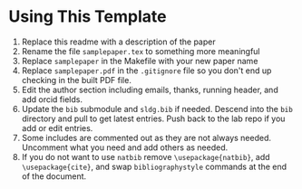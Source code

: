 # Using This Template
1. Replace this readme with a description of the paper
2. Rename the file `samplepaper.tex` to something more meaningful
3. Replace `samplepaper` in the Makefile with your new paper name
4. Replace `samplepaper.pdf` in the `.gitignore` file so you don't end
   up checking in the built PDF file.
5. Edit the author section including emails, thanks, running header,
   and add orcid fields.	
6. Update the `bib` submodule and `sldg.bib` if needed.  Descend into
   the `bib` directory and pull to get latest entries.  Push back to
   the lab repo if you add or edit entries.
7. Some includes are commented out as they are not always needed.
   Uncomment what you need and add others as needed. 
8. If you do not want to use `natbib` remove `\usepackage{natbib}`,
   add `\usepackage{cite}`, and swap `bibliographystyle` commands at
   the end of the document.
   
